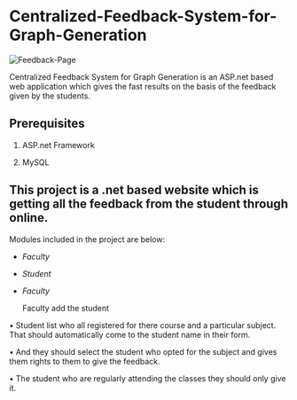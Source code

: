 # Centralized-Feedback-System-for-Graph-Generation


![Feedback-Page](https://user-images.githubusercontent.com/37260226/90014805-4acf7780-dcc5-11ea-8a67-52645470b510.jpg)


Centralized Feedback System for Graph Generation is an ASP.net based web application which gives the fast results on the basis of the feedback given by the students.


## Prerequisites

1. ASP.net Framework

2. MySQL




## This project is a .net based website which is getting all the feedback from the student through online.

Modules included in the project are below:

  - *Faculty*

  - *Student*
  
  
- *Faculty*

  Faculty add the student

• Student list who all registered for there course and a particular subject. That should automatically come to the student name in their form.

• And they should select the student who opted for the subject and gives them rights to them to give the feedback.

• The student who are regularly attending the classes they should only give it.

